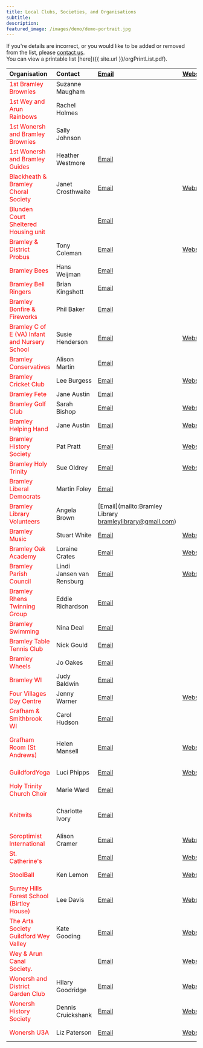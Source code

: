 ```yaml
---
title: Local Clubs, Societies, and Organisations
subtitle: 
description: 
featured_image: /images/demo/demo-portrait.jpg
---
```


If you're details are incorrect, or you would like to be added or removed from the list, please [contact us](/contact).<br>
You can view a printable list [here]({{ site.url }}/orgPrintList.pdf).


<!-- Start Issue Table -->

| Organisation | Contact | [Email](mailto:Email) | [Website](Website) | Phone | 
|:----|:----|:----|:----|:----|
| <span style='color: red;'>1st Bramley Brownies</span> | Suzanne Maugham |  |  | 07816 605937 | 
| <span style='color: red;'>1st Wey and Arun Rainbows</span> | Rachel Holmes |  |  | 01483 890145 | 
| <span style='color: red;'>1st Wonersh and Bramley Brownies</span> | Sally Johnson |  |  | 01483 898564 | 
| <span style='color: red;'>1st Wonersh and Bramley Guides</span> | Heather Westmore | [Email](mailto:Guides1stwonbram@outlook.com) |  |  | 
| <span style='color: red;'>Blackheath & Bramley Choral Society </span> | Janet Crosthwaite | [Email](mailto:chairman.bbcs@hotmail.com) | [Website](https://www.bandbcs.org.uk) | 01483 898245 | 
| <span style='color: red;'>Blunden Court Sheltered Housing unit </span> |  | [Email](mailto:blundencourt@waverley.gov.uk) |  | 01483 893525 | 
| <span style='color: red;'>Bramley & District Probus</span> | Tony Coleman | [Email](mailto:tjc66@btinternet.com) | [Website](https://probusglobal.org/Clubs/show.php?id=GB-1148) | 01483 898711 | 
| <span style='color: red;'>Bramley Bees</span> | Hans Weijman | [Email](mailto:bramleybees@gmail.com) |  |  | 
| <span style='color: red;'>Bramley Bell Ringers</span> | Brian Kingshott | [Email](mailto:brian.kingshott@btinternet.com) |  |  | 
| <span style='color: red;'>Bramley Bonfire & Fireworks</span> | Phil Baker | [Email](mailto:philbakerhome@googlemail.com) |  |  | 
| <span style='color: red;'>Bramley C of E (VA) Infant and Nursery School</span> | Susie Henderson | [Email](mailto:admin@bramley.surrey.sch.uk) | [Website](http://www.bramley.surrey.sch.uk) | 01483 892346 | 
| <span style='color: red;'>Bramley Conservatives</span> | Alison Martin | [Email](mailto:amtillies417@gmail.com>) |  |  | 
| <span style='color: red;'>Bramley Cricket Club</span> | Lee Burgess | [Email](mailto:leeburgess85@mail.com) | [Website](https://bramleycc.cricketclubwebsite.co.uk) |  | 
| <span style='color: red;'>Bramley Fete</span> | Jane Austin | [Email](mailto:janewillpage@gmail.com) |  |  | 
| <span style='color: red;'>Bramley Golf Club</span> | Sarah Bishop | [Email](mailto:sarah@bramleygolfclub.co.uk) | [Website](https://www.bramleygolfclub.co.uk) | 01483 892696 | 
| <span style='color: red;'>Bramley Helping Hand</span> | Jane Austin | [Email](mailto:bramleyhelpinghand@gmail.com) | [Website](https://www.holytrinitybramley.org.uk/564098536968.htm) | 07827 338000 | 
| <span style='color: red;'>Bramley History Society</span> | Pat Pratt | [Email](mailto:ericpkp14@gmail.com) | [Website](https://www.bramleyhistorysociety.org.uk) | 01483 893273 | 
| <span style='color: red;'>Bramley Holy Trinity</span> | Sue Oldrey | [Email](mailto:office@holytrinitybramley.org.uk) | [Website](https://www.holytrinitybramley.org.uk) | 07831 488037 | 
| <span style='color: red;'>Bramley Liberal Democrats</span> | Martin Foley | [Email](mailto:martinjfoley1@gmail.com) |  |  | 
| <span style='color: red;'>Bramley Library Volunteers</span> | Angela Brown | [Email](mailto:Bramley Library bramleylibrary@gmail.com) |  |  | 
| <span style='color: red;'>Bramley Music</span> | Stuart White | [Email](mailto:bramleymusic2012@gmail.com) | [Website](https://www.holytrinitybramley.org.uk/bramleymusic.htm) | 01483 892645 | 
| <span style='color: red;'>Bramley Oak Academy</span> | Loraine  Crates | [Email](mailto:office@bramleyoak.lseat.org.uk) | [Website](https://www.bramleyoakacademy.org.uk) | 01483 663083 | 
| <span style='color: red;'>Bramley Parish Council</span> | Lindi Jansen van Rensburg | [Email](mailto:clerk@bramleyparish.co.uk) | [Website](https://www.bramleyparish.co.uk) | 01483 894138 | 
| <span style='color: red;'>Bramley Rhens Twinning Group</span> | Eddie Richardson | [Email](mailto:eerichardson45@gmail.com) |  | 01483 898440 | 
| <span style='color: red;'>Bramley Swimming</span> | Nina Deal | [Email](mailto:alan.deal5@sky.com) |  | 01483 893563 | 
| <span style='color: red;'>Bramley Table Tennis Club</span> | Nick Gould | [Email](mailto:gould157@btinternet.com) |  | 01483 715586 | 
| <span style='color: red;'>Bramley Wheels</span> | Jo Oakes | [Email](mailto:joanneoakes@aol.com) |  | 01483 898558 | 
| <span style='color: red;'>Bramley WI</span> | Judy Baldwin | [Email](mailto:judy.wickets@btinternet.com) |  | 01483 892384 | 
| <span style='color: red;'>Four Villages Day Centre</span> | Jenny Warner | [Email](mailto:manager@fourvillages.co.uk) | [Website](https://www.fourvillages.co.uk) | 01483 894795 | 
| <span style='color: red;'>Grafham & Smithbrook WI</span> | Carol Hudson | [Email](mailto:carolmhudson@yahoo.co.uk) |  | 01483 893405 | 
| <span style='color: red;'>Grafham Room (St Andrews)</span> | Helen Mansell | [Email](mailto:grafham.room@gmail.com) | [Website](https://www.grafhamroom.org) |  	<br>893040; 07716 025277 | 
| <span style='color: red;'>GuildfordYoga</span> | Luci Phipps | [Email](mailto:luci@guildfordyoga.co.uk) | [Website](https://guildfordyoga.co.uk) | 07932 712644 | 
| <span style='color: red;'>Holy Trinity Church Choir</span> | Marie Ward | [Email](mailto:marie47ward@hotmail.com) |  |  | 
| <span style='color: red;'>Knitwits</span> | Charlotte Ivory | [Email](mailto:lotski3@yahoo.co.uk) |  | 01483 890514; 07792 464247 | 
| <span style='color: red;'>Soroptimist International</span> | Alison Cramer | [Email](mailto:aecramer003@gmail.com) | [Website](https://sigbi.org/surrey-hills) |  | 
| <span style='color: red;'>St. Catherine's</span> |  | [Email](mailto:schooloffice@stcatherines.info ) | [Website](https://www.stcatherines.info) |  | 
| <span style='color: red;'>StoolBall</span> | Ken Lemon | [Email](mailto:ttlemon@hotmail.com) | [Website](https://www.stoolball.org.uk/guildford) | 01483 821953 | 
| <span style='color: red;'>Surrey Hills Forest School (Birtley House)</span> | Lee Davis | [Email](mailto:lee@surreyhillsforestschool.co.uk) | [Website](https://surreyhillsforestschool.co.uk) | 07947 993154 | 
| <span style='color: red;'>The Arts Society Guildford Wey Valley</span> | Kate Gooding | [Email](mailto:kg@wagl.biz) | [Website](https://tasgwv.org.uk) | 01483 562356 | 
| <span style='color: red;'>Wey & Arun Canal Society.</span> |  | [Email](mailto:northernoffice@weyandarun.co.uk) | [Website](https://weyarun.org.uk) |  | 
| <span style='color: red;'>Wonersh and District Garden Club</span> | Hilary Goodridge | [Email](mailto:hilarygoodridge@ymail.com) | [Website](https://www.wonershconnections.org/wonersh-district-gardening-club) | 01483 535108 | 
| <span style='color: red;'>Wonersh History Society</span> | Dennis Cruickshank | [Email](mailto:wonershhistory@gmail.com) | [Website](//www.wonershhistory.co.uk) |  | 
| <span style='color: red;'>Wonersh U3A</span> | Liz Paterson | [Email](mailto:lizpaterson@hotmail.com) | [Website](https://u3asites.org.uk/wonersh) | 01483 892054 | 

<!-- End Issue Table -->

